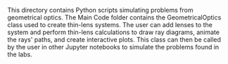 This directory contains Python scripts simulating problems from geometrical optics.  The Main Code folder contains the GeometricalOptics class used to create thin-lens systems.  The user can add lenses to the system and perform thin-lens calculations to draw ray diagrams, animate the rays' paths, and create interactive plots.  This class can then be called by the user in other Jupyter notebooks to simulate the problems found in the labs.
